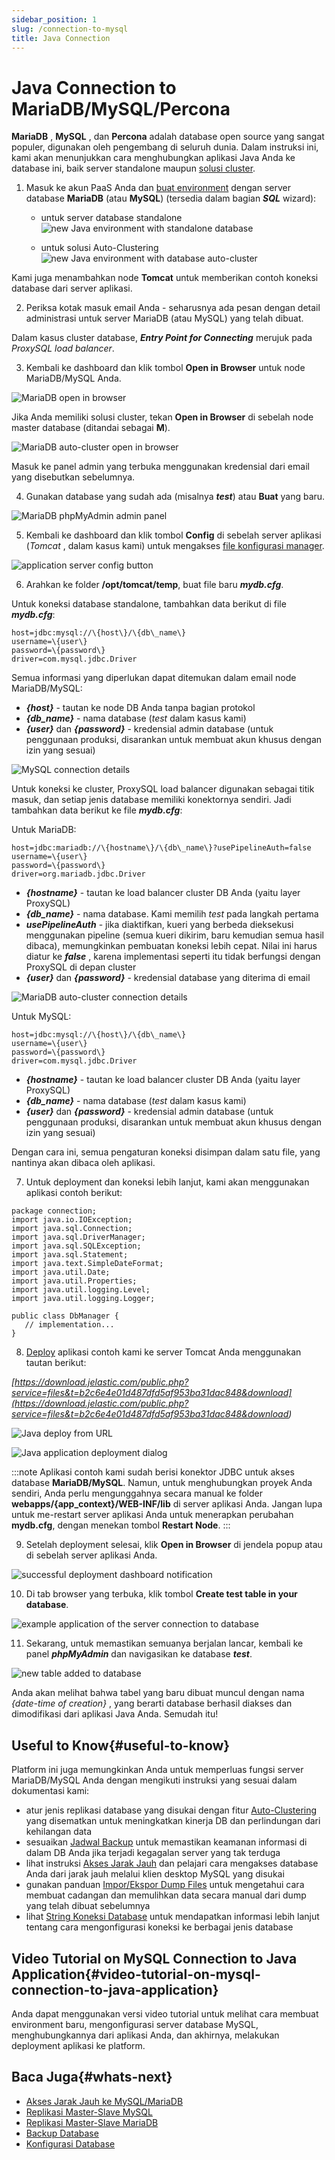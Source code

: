 ```yaml
---
sidebar_position: 1
slug: /connection-to-mysql
title: Java Connection
---
```

# Java Connection to MariaDB/MySQL/Percona

**MariaDB** , **MySQL** , dan **Percona** adalah database open source yang sangat populer, digunakan oleh pengembang di seluruh dunia. Dalam instruksi ini, kami akan menunjukkan cara menghubungkan aplikasi Java Anda ke database ini, baik server standalone maupun [solusi cluster](<https://docs.dewacloud.com/docs/db-auto-clustering>).

1. Masuk ke akun PaaS Anda dan [buat environment](<https://docs.dewacloud.com/docs/setting-up-environment>) dengan server database **MariaDB** (atau **MySQL**) (tersedia dalam bagian _**SQL**_ wizard):

   * untuk server database standalone ![new Java environment with standalone database](#)

   * untuk solusi Auto-Clustering ![new Java environment with database auto-cluster](#)

Kami juga menambahkan node **Tomcat** untuk memberikan contoh koneksi database dari server aplikasi.

2. Periksa kotak masuk email Anda - seharusnya ada pesan dengan detail administrasi untuk server MariaDB (atau MySQL) yang telah dibuat.

Dalam kasus cluster database, _**Entry Point for Connecting**_ merujuk pada _ProxySQL load balancer_.

3. Kembali ke dashboard dan klik tombol **Open in Browser** untuk node MariaDB/MySQL Anda.

![MariaDB open in browser](#)

Jika Anda memiliki solusi cluster, tekan **Open in Browser** di sebelah node master database (ditandai sebagai **M**).

![MariaDB auto-cluster open in browser](#)

Masuk ke panel admin yang terbuka menggunakan kredensial dari email yang disebutkan sebelumnya.

4. Gunakan database yang sudah ada (misalnya _**test**_) atau **Buat** yang baru.

![MariaDB phpMyAdmin admin panel](#)

5. Kembali ke dashboard dan klik tombol **Config** di sebelah server aplikasi (_Tomcat_ , dalam kasus kami) untuk mengakses [file konfigurasi manager](<https://docs.dewacloud.com/docs/configuration-file-manager/>).

![application server config button](#)

6. Arahkan ke folder **/opt/tomcat/temp**, buat file baru _**mydb.cfg**_.

Untuk koneksi database standalone, tambahkan data berikut di file _**mydb.cfg**_:

```
host=jdbc:mysql://\{host\}/\{db\_name\} 
username=\{user\} 
password=\{password\} 
driver=com.mysql.jdbc.Driver
```

Semua informasi yang diperlukan dapat ditemukan dalam email node MariaDB/MySQL:

   * _**\{host\}**_ - tautan ke node DB Anda tanpa bagian protokol
   * _**\{db\_name\}**_ - nama database (_test_ dalam kasus kami)
   * _**\{user\}**_ dan _**\{password\}**_ - kredensial admin database (untuk penggunaan produksi, disarankan untuk membuat akun khusus dengan izin yang sesuai)

![MySQL connection details](#)

Untuk koneksi ke cluster, ProxySQL load balancer digunakan sebagai titik masuk, dan setiap jenis database memiliki konektornya sendiri. Jadi tambahkan data berikut ke file _**mydb.cfg**_:

Untuk MariaDB:

```
host=jdbc:mariadb://\{hostname\}/\{db\_name\}?usePipelineAuth=false 
username=\{user\} 
password=\{password\} 
driver=org.mariadb.jdbc.Driver
```

   * _**\{hostname\}**_ - tautan ke load balancer cluster DB Anda (yaitu layer ProxySQL)
   * _**\{db\_name\}**_ - nama database. Kami memilih _test_ pada langkah pertama
   * _**usePipelineAuth**_ - jika diaktifkan, kueri yang berbeda dieksekusi menggunakan pipeline (semua kueri dikirim, baru kemudian semua hasil dibaca), memungkinkan pembuatan koneksi lebih cepat. Nilai ini harus diatur ke _**false**_ , karena implementasi seperti itu tidak berfungsi dengan ProxySQL di depan cluster
   * _**\{user\}**_ dan _**\{password\}**_ - kredensial database yang diterima di email

![MariaDB auto-cluster connection details](#)

Untuk MySQL:

```
host=jdbc:mysql://\{host\}/\{db\_name\} 
username=\{user\} 
password=\{password\} 
driver=com.mysql.jdbc.Driver
```

   * _**\{hostname\}**_ - tautan ke load balancer cluster DB Anda (yaitu layer ProxySQL)
   * _**\{db\_name\}**_ - nama database (_test_ dalam kasus kami)
   * _**\{user\}**_ dan _**\{password\}**_ - kredensial admin database (untuk penggunaan produksi, disarankan untuk membuat akun khusus dengan izin yang sesuai)

Dengan cara ini, semua pengaturan koneksi disimpan dalam satu file, yang nantinya akan dibaca oleh aplikasi.

7. Untuk deployment dan koneksi lebih lanjut, kami akan menggunakan aplikasi contoh berikut:

```
package connection; 
import java.io.IOException; 
import java.sql.Connection; 
import java.sql.DriverManager; 
import java.sql.SQLException; 
import java.sql.Statement; 
import java.text.SimpleDateFormat; 
import java.util.Date; 
import java.util.Properties; 
import java.util.logging.Level; 
import java.util.logging.Logger;

public class DbManager { 
   // implementation... 
}
```

8. [Deploy](<https://docs.dewacloud.com/docs/deployment-guide/>) aplikasi contoh kami ke server Tomcat Anda menggunakan tautan berikut:

_[https://download.jelastic.com/public.php?service=files&t=b2c6e4e01d487dfd5af953ba31dac848&download](<https://download.jelastic.com/public.php?service=files&t=b2c6e4e01d487dfd5af953ba31dac848&download>)_

![Java deploy from URL](#)

![Java application deployment dialog](#)

:::note
Aplikasi contoh kami sudah berisi konektor JDBC untuk akses database **MariaDB/MySQL**. Namun, untuk menghubungkan proyek Anda sendiri, Anda perlu mengunggahnya secara manual ke folder **webapps/\{app\_context\}/WEB-INF/lib** di server aplikasi Anda. Jangan lupa untuk me-restart server aplikasi Anda untuk menerapkan perubahan **mydb.cfg**, dengan menekan tombol **Restart Node**.
:::

9. Setelah deployment selesai, klik **Open in Browser** di jendela popup atau di sebelah server aplikasi Anda.

![successful deployment dashboard notification](#)

10. Di tab browser yang terbuka, klik tombol **Create test table in your database**.

![example application of the server connection to database](#)

11. Sekarang, untuk memastikan semuanya berjalan lancar, kembali ke panel _**phpMyAdmin**_ dan navigasikan ke database _**test**_.

![new table added to database](#)

Anda akan melihat bahwa tabel yang baru dibuat muncul dengan nama _\{date-time of creation\}_ , yang berarti database berhasil diakses dan dimodifikasi dari aplikasi Java Anda. Semudah itu!

## Useful to Know{#useful-to-know}

Platform ini juga memungkinkan Anda untuk memperluas fungsi server MariaDB/MySQL Anda dengan mengikuti instruksi yang sesuai dalam dokumentasi kami:

   * atur jenis replikasi database yang disukai dengan fitur [Auto-Clustering](<https://docs.dewacloud.com/docs/db-auto-clustering>) yang disematkan untuk meningkatkan kinerja DB dan perlindungan dari kehilangan data
   * sesuaikan [Jadwal Backup](<https://docs.dewacloud.com/docs/database-backups/>) untuk memastikan keamanan informasi di dalam DB Anda jika terjadi kegagalan server yang tak terduga
   * lihat instruksi [Akses Jarak Jauh](<https://docs.dewacloud.com/docs/remote-access-mysql/>) dan pelajari cara mengakses database Anda dari jarak jauh melalui klien desktop MySQL yang disukai
   * gunakan panduan [Impor/Ekspor Dump Files](<https://docs.dewacloud.com/docs/dump-import-export-to-mysql/>) untuk mengetahui cara membuat cadangan dan memulihkan data secara manual dari dump yang telah dibuat sebelumnya
   * lihat [String Koneksi Database](<https://docs.dewacloud.com/docs/database-connection/>) untuk mendapatkan informasi lebih lanjut tentang cara mengonfigurasi koneksi ke berbagai jenis database

## Video Tutorial on MySQL Connection to Java Application{#video-tutorial-on-mysql-connection-to-java-application}

Anda dapat menggunakan versi video tutorial untuk melihat cara membuat environment baru, mengonfigurasi server database MySQL, menghubungkannya dari aplikasi Anda, dan akhirnya, melakukan deployment aplikasi ke platform.

## Baca Juga{#whats-next}

   * [Akses Jarak Jauh ke MySQL/MariaDB](<https://docs.dewacloud.com/docs/remote-access-mysql/>)
   * [Replikasi Master-Slave MySQL](<https://docs.dewacloud.com/docs/database-master-slave-replication/>)
   * [Replikasi Master-Slave MariaDB](<https://docs.dewacloud.com/docs/mariadb-master-slave-replication/>)
   * [Backup Database](<https://docs.dewacloud.com/docs/database-backups/>)
   * [Konfigurasi Database](<https://docs.dewacloud.com/docs/database-configuration-files/>)